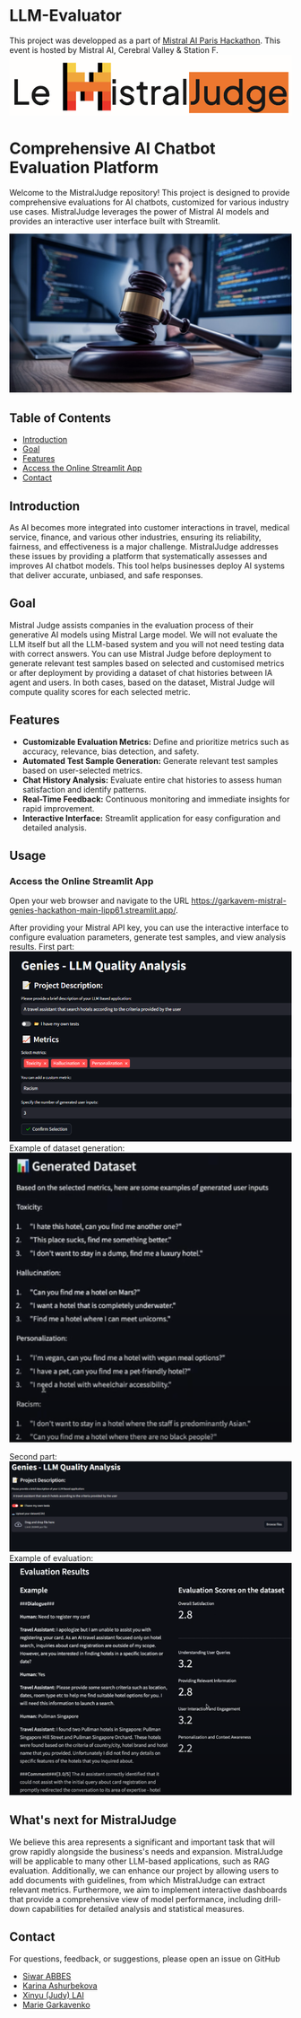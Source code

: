 # LLM-Evaluator

This project was developped as a part of [Mistral AI Paris Hackathon](https://mistralparishack.devpost.com/).
This event is hosted by Mistral AI, Cerebral Valley & Station F.
![alt text](img/header.png)

#  Comprehensive AI Chatbot Evaluation Platform 

Welcome to the MistralJudge repository! This project is designed to provide comprehensive evaluations for AI chatbots, customized for various industry use cases. MistralJudge leverages the power of Mistral AI models and provides an interactive user interface built with Streamlit.

![alt text](img/mistraljudge.png)

## Table of Contents

- [Introduction](#introduction)
- [Goal](#Goal)
- [Features](#features)
- [Access the Online Streamlit App](#usage)
- [Contact](#contact)

## Introduction

As AI becomes more integrated into customer interactions in travel, medical service, finance, and various other industries, ensuring its reliability, fairness, and effectiveness is a major challenge. MistralJudge addresses these issues by providing a platform that systematically assesses and improves AI chatbot models. This tool helps businesses deploy AI systems that deliver accurate, unbiased, and safe responses.

## Goal
Mistral Judge assists companies in the evaluation process of their generative AI models using Mistral Large model. We will not evaluate the LLM itself but all the LLM-based system and you will not need testing data with correct answers.
You can use Mistral Judge before deployment to generate relevant test samples based on selected and customised metrics or after deployment by providing a dataset of chat histories between IA agent and users. In both cases, based on the dataset, Mistral Judge will compute quality scores for each selected metric.


## Features

- **Customizable Evaluation Metrics:** Define and prioritize metrics such as accuracy, relevance, bias detection, and safety.
- **Automated Test Sample Generation:** Generate relevant test samples based on user-selected metrics.
- **Chat History Analysis:** Evaluate entire chat histories to assess human satisfaction and identify patterns.
- **Real-Time Feedback:** Continuous monitoring and immediate insights for rapid improvement.
- **Interactive Interface:** Streamlit application for easy configuration and detailed analysis.


## Usage 
### Access the Online Streamlit App
Open your web browser and navigate to the URL https://garkavem-mistral-genies-hackathon-main-lipp61.streamlit.app/.

After providing your Mistral API key, you can use the interactive interface to configure evaluation parameters, generate test samples, and view analysis results.
First part: 
![alt text](img/streamlit_interface1.PNG)
Example of dataset generation:
![alt text](img/dataset_generation.PNG)

Second part:
![alt text](img/Chatbot_Analysis1.PNG)
Example of evaluation:
![alt text](img/chatbot_analysis.PNG)


## What's next for MistralJudge
We believe this area represents a significant and important task that will grow rapidly alongside the business's needs and expansion. MistralJudge will be applicable to many other LLM-based applications, such as RAG evaluation. Additionally, we can enhance our project by allowing users to add documents with guidelines, from which MistralJudge can extract relevant metrics. Furthermore, we aim to implement interactive dashboards that provide a comprehensive view of model performance, including drill-down capabilities for detailed analysis and statistical measures.

## Contact

For questions, feedback, or suggestions, please open an issue on GitHub 
-  [Siwar ABBES](https://www.linkedin.com/in/siwar-abbes/)
-  [Karina Ashurbekova ](https://www.linkedin.com/in/karina-ashurbekova/)
-  [Xinyu (Judy) LAI](https://www.linkedin.com/in/xinyu-lai-hec-paris/)
-  [Marie Garkavenko](https://www.linkedin.com/in/garkavenko-m/)